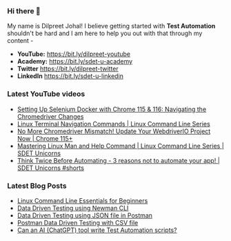 ### Hi there 👋

My name is Dilpreet Johal! I believe getting started with **Test Automation** shouldn't be hard and I am here to help you out with that through my content -

- **YouTube:** https://bit.ly/dilpreet-youtube
- **Academy:** https://bit.ly/sdet-u-academy
- **Twitter** https://bit.ly/dilpreet-twitter
- **LinkedIn** https://bit.ly/sdet-u-linkedin

### Latest YouTube videos

<!-- YOUTUBE-VIDEOS-LIST:START -->
- [Setting Up Selenium Docker with Chrome 115 &amp; 116: Navigating the Chromedriver Changes](https://www.youtube.com/watch?v=peHHavCgHKg)
- [Linux Terminal Navigation Commands | Linux Command Line Series](https://www.youtube.com/watch?v=pedHJfZilw0)
- [No More Chromedriver Mismatch! Update Your WebdriverIO Project Now | Chrome 115+](https://www.youtube.com/watch?v=3jMX4NYPPVk)
- [Mastering Linux Man and Help Command | Linux Command Line Series | SDET Unicorns](https://www.youtube.com/watch?v=KggC-52LXi4)
- [Think Twice Before Automating - 3 reasons not to automate your app! | SDET Unicorns #shorts](https://www.youtube.com/watch?v=CGY7GvJezO4)
<!-- YOUTUBE-VIDEOS-LIST:END -->


### Latest Blog Posts
<!-- BLOG-POST-LIST:START -->
- [Linux Command Line Essentials for Beginners](https://automationbro.com/blog/linux-command-line/?utm_source=rss&utm_medium=rss&utm_campaign=linux-command-line)
- [Data Driven Testing using Newman CLI](https://automationbro.com/blog/newman-data-driven-testing/?utm_source=rss&utm_medium=rss&utm_campaign=newman-data-driven-testing)
- [Data Driven Testing using JSON file in Postman](https://automationbro.com/blog/data-driven-testing-using-json-file-in-postman/?utm_source=rss&utm_medium=rss&utm_campaign=data-driven-testing-using-json-file-in-postman)
- [Postman Data Driven Testing with CSV file](https://automationbro.com/blog/postman-csv-data-driven-testing/?utm_source=rss&utm_medium=rss&utm_campaign=postman-csv-data-driven-testing)
- [Can an AI &lpar;ChatGPT&rpar; tool write Test Automation scripts?](https://automationbro.com/blog/chatgpt-test-automation/?utm_source=rss&utm_medium=rss&utm_campaign=chatgpt-test-automation)
<!-- BLOG-POST-LIST:END -->
